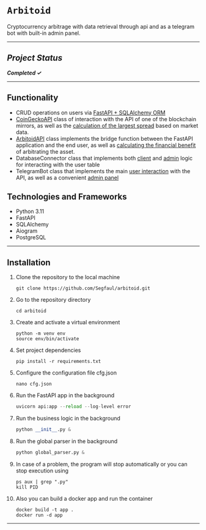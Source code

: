 # `Arbitoid`

Cryptocurrency arbitrage with data retrieval through api and as a telegram bot with built-in admin panel.

___

## *Project Status*

***Completed &#10003;***
___
## Functionality
- CRUD operations on users via [FastAPI + SQLAlchemy ORM](https://github.com/Segfaul/arbitoid/blob/5faf8515eb198b28b76c5dcdb40fbf8807f80f9b/api.py#L20-L25)
- [CoinGeckoAPI](https://github.com/Segfaul/arbitoid/blob/5faf8515eb198b28b76c5dcdb40fbf8807f80f9b/parse.py#L9) class of interaction with the API of one of the blockchain mirrors, as well as the [calculation of the largest spread](https://github.com/Segfaul/arbitoid/blob/5faf8515eb198b28b76c5dcdb40fbf8807f80f9b/parse.py#L158-L194) based on market data.
- [ArbitoidAPI](https://github.com/Segfaul/arbitoid/blob/5faf8515eb198b28b76c5dcdb40fbf8807f80f9b/parse.py#L239) class implements the bridge function between the FastAPI application and the end user, as well as [calculating the financial benefit](https://github.com/Segfaul/arbitoid/blob/5faf8515eb198b28b76c5dcdb40fbf8807f80f9b/parse.py#L245-L283) of arbitrating the asset.
- DatabaseConnector class that implements both [client](https://github.com/Segfaul/arbitoid/blob/5faf8515eb198b28b76c5dcdb40fbf8807f80f9b/database/dbapi.py#L35-L216) and [admin](https://github.com/Segfaul/arbitoid/blob/5faf8515eb198b28b76c5dcdb40fbf8807f80f9b/database/dbapi.py#L218-L339) logic for interacting with the user table
- TelegramBot class that implements the main [user interaction](https://github.com/Segfaul/arbitoid/blob/5faf8515eb198b28b76c5dcdb40fbf8807f80f9b/tg_bot.py#L113-L482) with the API, as well as a convenient [admin panel](https://github.com/Segfaul/arbitoid/blob/5faf8515eb198b28b76c5dcdb40fbf8807f80f9b/tg_bot.py#L483-L856)

## Technologies and Frameworks
- Python 3.11
- FastAPI 
- SQLAlchemy
- Aiogram
- PostgreSQL
___

## Installation

1. Clone the repository to the local machine

    ```shell
    git clone https://github.com/Segfaul/arbitoid.git
    ```

2. Go to the repository directory

    ```shell
    cd arbitoid
    ```

3. Create and activate a virtual environment

    ```shell
    python -m venv env
    source env/bin/activate
    ```

4. Set project dependencies

    ```shell
    pip install -r requirements.txt
    ```

5. Configure the configuration file cfg.json

    ```shell
    nano cfg.json
    ```

6. Run the FastAPI app in the background

    ```python
    uvicorn api:app --reload --log-level error
    ```

7. Run the business logic in the background

    ```python
    python __init__.py &
    ```

8. Run the global parser in the background

    ```python
    python global_parser.py &
    ```

9. In case of a problem, the program will stop automatically or you can stop execution using

    ```shell
    ps aux | grep ".py"
    kill PID
    ```

10. Also you can build a docker app and run the container

    ```shell
    docker build -t app .
    docker run -d app
    ```
___

